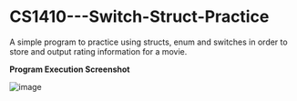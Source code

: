 # CS1410---Switch-Struct-Practice

A simple program to practice using structs, enum and switches in order to store and output rating information for a movie.

<b>Program Execution Screenshot</b>

![image](https://user-images.githubusercontent.com/70240084/232585480-a615fb6a-5a7b-4164-94c5-e800805e1201.png)
